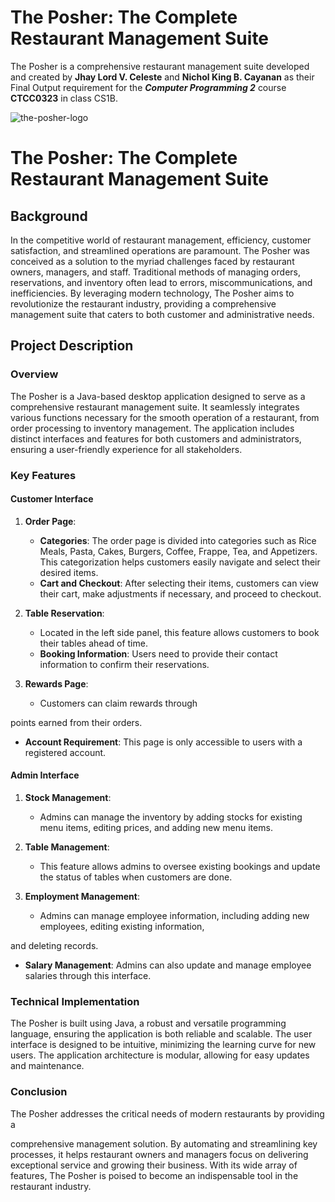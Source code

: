 # The Posher: The Complete Restaurant Management Suite

The Posher is a comprehensive restaurant management suite developed and created by **Jhay Lord V. Celeste** and **Nichol King B. Cayanan** as their Final Output requirement for the ***Computer Programming 2*** course **CTCC0323** in class CS1B.

![the-posher-logo](https://i.ibb.co/YbwyZLR/theposher.png)


# The Posher: The Complete Restaurant Management Suite

## Background

In the competitive world of restaurant management, efficiency, customer satisfaction, and streamlined operations are paramount. The Posher was conceived as a solution to the myriad challenges faced by restaurant owners, managers, and staff. Traditional methods of managing orders, reservations, and inventory often lead to errors, miscommunications, and inefficiencies. By leveraging modern technology, The Posher aims to revolutionize the restaurant industry, providing a comprehensive management suite that caters to both customer and administrative needs.

## Project Description

### Overview

The Posher is a Java-based desktop application designed to serve as a comprehensive restaurant management suite. It seamlessly integrates various functions necessary for the smooth operation of a restaurant, from order processing to inventory management. The application includes distinct interfaces and features for both customers and administrators, ensuring a user-friendly experience for all stakeholders.

### Key Features

#### Customer Interface

1. **Order Page**: 

   - **Categories**: The order page is divided into categories such as Rice Meals, Pasta, Cakes, Burgers, Coffee, Frappe, Tea, and Appetizers. This categorization helps customers easily navigate and select their desired items.
   - **Cart and Checkout**: After selecting their items, customers can view their cart, make adjustments if necessary, and proceed to checkout.

2. **Table Reservation**: 
   - Located in the left side panel, this feature allows customers to book their tables ahead of time. 
   - **Booking Information**: Users need to provide their contact information to confirm their reservations.

3. **Rewards Page**: 
   - Customers can claim rewards through 

points earned from their orders. 
   - **Account Requirement**: This page is only accessible to users with a registered account.

#### Admin Interface

1. **Stock Management**: 
   - Admins can manage the inventory by adding stocks for existing menu items, editing prices, and adding new menu items.

2. **Table Management**: 
   - This feature allows admins to oversee existing bookings and update the status of tables when customers are done.

3. **Employment Management**: 
   - Admins can manage employee information, including adding new employees, editing existing information, 

and deleting records.
   - **Salary Management**: Admins can also update and manage employee salaries through this interface.

### Technical Implementation

The Posher is built using Java, a robust and versatile programming language, ensuring the application is both reliable and scalable. The user interface is designed to be intuitive, minimizing the learning curve for new users. The application architecture is modular, allowing for easy updates and maintenance.

### Conclusion

The Posher addresses the critical needs of modern restaurants by providing a 

comprehensive management solution. By automating and streamlining key processes, it helps restaurant owners and managers focus on delivering exceptional service and growing their business. With its wide array of features, The Posher is poised to become an indispensable tool in the restaurant industry.
